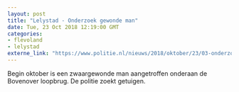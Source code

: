 ```yaml
---
layout: post
title: "Lelystad - Onderzoek gewonde man"
date: Tue, 23 Oct 2018 12:19:00 GMT
categories: 
- flevoland 
- lelystad 
externe_link: "https://www.politie.nl/nieuws/2018/oktober/23/03-onderzoek-gewonde-man.html"
---
```


Begin oktober is een zwaargewonde man aangetroffen onderaan de Bovenover loopbrug.  De politie zoekt getuigen.
